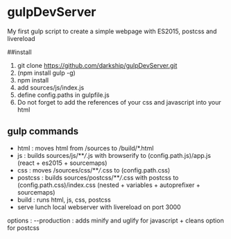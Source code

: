 # gulpDevServer

My first gulp script to create a simple webpage with ES2015, postcss and livereload 

##install
1. git clone https://github.com/darkship/gulpDevServer.git
2. (npm install gulp -g)
3. npm install
4. add sources/js/index.js
5. define config.paths in gulpfile.js
6. Do not forget to add the references of your css and javascript into your html

## gulp commands
- html : moves html from /sources to /build/*.html
- js : builds sources/js/***/*.js with browserify to (config.path.js)/app.js (react + es2015 + sourcemaps)
- css : moves /sources/css/***/*.css to (config.path.css) 
- postcss : builds sources/postcss/***/*.css with postcss to (config.path.css)/index.css (nested + variables + autoprefixer + sourcemaps)
- build : runs html, js, css, postcss
- serve lunch local webserver with livereload on port 3000 

options :
--production : adds minify and uglify for javascript + cleans option for postcss
